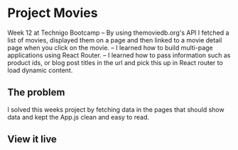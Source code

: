 # Project Movies
Week 12 at Technigo Bootcamp
– By using themoviedb.org's API I fetched a list of movies, displayed them on a page and then linked to a movie detail page when you click on the movie.
– I learned how to build multi-page applications using React Router.
– I learned how to pass information such as product ids, or blog post titles in the url and pick this up in React router to load dynamic content.

## The problem

I solved this weeks project by fetching data in the pages that should show data and kept the App.js clean and easy to read.

## View it live


